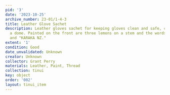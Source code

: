 ```yaml
---
pid: '3'
date: '2023-10-25'
archive_number: 23-01/1-4-3
title: Leather Glove Sachet
description: Leather gloves sachet for keeping gloves clean and safe, closed with
  a dome. Painted on the front are three lemons on a stem and the words "GLOVE SACHET"
  and "KARAKA NZ."
extent: '1'
condition: Good
date_unvalidated: Unknown
creator: Unknown
collector: Grant Perry
materials: Leather, Paint, Thread
collection: tinui
key: object
order: '002'
layout: tinui_item
---
```

